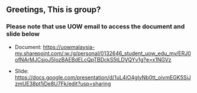 ## Greetings, This is group?

### Please note that use UOW email to access the document and slide below

* Document: https://uowmalaysia-my.sharepoint.com/:w:/g/personal/0132646_student_uow_edu_my/ERJ0ofNArMJCsjoJ5IozBAEBdELcQpTBDckS5tLDVQYv1g?e=x1NGVz

* Slide: https://docs.google.com/presentation/d/1uL4iO4gIyNb0tt_oivmEGK5SiJzmUE38pt1jDe8U7Fk/edit?usp=sharing
